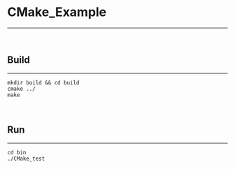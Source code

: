 # CMake_Example

---

&nbsp;

## Build

---

```
mkdir build && cd build
cmake ../
make
```

&nbsp;

## Run

---

```
cd bin
./CMake_test
```
